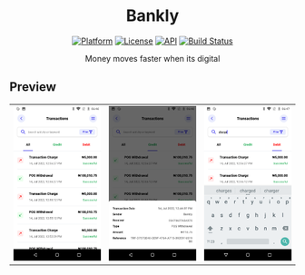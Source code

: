 <h1 align="center">Bankly</h1>

<p align="center">
  <a href="https://www.android.com/"><img alt="Platform" src="https://img.shields.io/badge/Platform-Android-white"/></a>
  <a href="https://opensource.org/licenses/Apache-2.0"><img alt="License" src="https://img.shields.io/badge/License-Apache%202.0-blue.svg"/></a>
  <a href="https://android-arsenal.com/api?level=21"><img alt="API" src="https://img.shields.io/badge/API-21%2B-yellow.svg?style=flat"/></a>
  <a href="https://github.com/abdulwahabhassan/bankly/actions"><img alt="Build Status" src="https://github.com/abdulwahabhassan/bankly/workflows/Build/badge.svg"/></a> 
</p>

<p align="center">Money moves faster when its digital</p>

## Preview

|            |            |            |
|------------|------------|------------|
| ![img one](img_one.png) | ![img two](img_two.png) | ![img three](img_three.png) |
